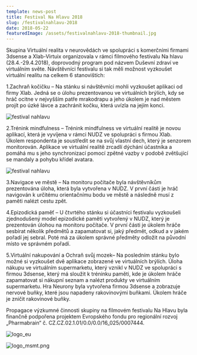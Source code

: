 ```yaml
---
template: news-post
title: Festival Na Hlavu 2018
slug: /festivalnahlavu-2018
date: 2018-05-22
featuredImage: /assets/festivalnahlavu-2018-thumbnail.jpg
---
```


Skupina Virtuální realita v neurovědách ve spolupráci s komerčními firmami 3dsense a Xlab-Virtuix organizovala v rámci filmového festivalu Na hlavu (28.4.-29.4.2018), doprovodný program pod názvem Duševní zdraví ve virtuálním světe. Návštěvníci festivalu si tak měli možnost vyzkoušet virtuální realitu na celkem 6 stanovištích:

1.Zachraň kočičku – Na stánku si návštěvníci mohli vyzkoušet aplikaci od firmy Xlab. Jedná se o úlohu prezentovanou ve virtuálních brýlích, kdy se hráč ocitne v nejvyšším patře mrakodrapu a jeho úkolem je nad městem projít po úzké lávce a zachránit kočku, která uvízla na jejím konci.

![festival nahlavu](/festivalnahlavu-02.jpg "festival nahlavu")

2.Trénink mindfulness – Trénink mindfulness ve virtuální realitě je novou aplikací, která je vyvíjena v rámci NUDZ ve spolupráci s firmou Xlab. Úkolem respondenta je soustředit se na svůj vlastní dech, který je senzorem monitorován. Aplikace ve virtuální realitě zrcadlí dýchání účastníka a pomáhá mu s jeho synchronizací pomocí zpětné vazby v podobě zvětšující se mandaly a pohybu křídel avatara.

![festival nahlavu](/festivalnahlavu-03.jpg "festival nahlavu")

3.Navigace ve městě – Na monitoru počítače byla návštěvníkům prezentována úloha, která byla vytvořena v NUDZ. V první části je hráč navigován k určitému orientačnímu bodu ve městě a následně musí z paměti nalézt cestu zpět.

4.Epizodická paměť – U čtvrtého stánku si účastníci festivalu vyzkoušeli zjednodušený model epizodické paměti vytvořený v NUDZ, který je prezentován úlohou na monitoru počítače. V první části je úkolem hráče sesbírat několik předmětů a zapamatovat si, jaký předmět, odkud a v jakém pořadí jej sebral. Poté má za úkolem správné předměty odložit na původní místo ve správném pořadí.

5.Virtuální nakupování a Ochraň svůj mozek– Na posledním stánku bylo možné si vyzkoušet dvě aplikace zobrazené ve virtuálních brýlích. Úloha nákupu ve virtuálním supermarketu, který vznikl v NUDZ ve spolupráci s firmou 3dsense, který má sloužit k tréninku paměti, kde je úkolem hráče zapamatovat si nákupní seznam a nalézt produkty ve virtuálním supermarketu. Hra Neurony byla vytvořena firmou 3dsense a zobrazuje nervové buňky, které jsou napadeny rakovinovými buňkami. Úkolem hráče je zničit rakovinové buňky.

Propagace výzkumné činnosti skupiny na filmovém festivalu Na Hlavu byla finančně podpořena projektem Evropského fondu pro regionální rozvoj „Pharmabrain“ č. CZ.CZ.02.1.01/0.0/0.0/16_025/0007444.

![logo_eu](/logo-eu.png "logo_eu")

![logo_msmt.png](/logo-msmt.png "logo_msmt")

